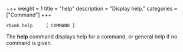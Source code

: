 +++
weight = 1
title = "help"
description = "Display help."
categories = ["Command"]
+++

`rbxmk help 	[ COMMAND ]
`

The **help** command displays help for a command, or general help if no
command is given.
